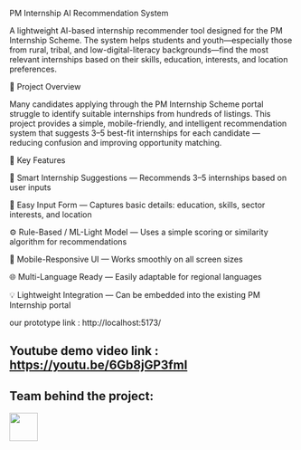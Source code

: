 PM Internship AI Recommendation System

A lightweight AI-based internship recommender tool designed for the PM Internship Scheme.
The system helps students and youth—especially those from rural, tribal, and low-digital-literacy backgrounds—find the most relevant internships based on their skills, education, interests, and location preferences.

🚀 Project Overview

Many candidates applying through the PM Internship Scheme portal struggle to identify suitable internships from hundreds of listings.
This project provides a simple, mobile-friendly, and intelligent recommendation system that suggests 3–5 best-fit internships for each candidate — reducing confusion and improving opportunity matching.

🎯 Key Features

🧾 Smart Internship Suggestions — Recommends 3–5 internships based on user inputs

📄 Easy Input Form — Captures basic details: education, skills, sector interests, and location

⚙️ Rule-Based / ML-Light Model — Uses a simple scoring or similarity algorithm for recommendations

📱 Mobile-Responsive UI — Works smoothly on all screen sizes

🌐 Multi-Language Ready — Easily adaptable for regional languages

💡 Lightweight Integration — Can be embedded into the existing PM Internship portal

our prototype link : http://localhost:5173/

## Youtube demo video link : https://youtu.be/6Gb8jGP3fmI


## Team behind the project:

<a href="https://github.com/ssks23072004">
  <img src="https://avatars.githubusercontent.com/ssks23072004" width="50" height="50">


